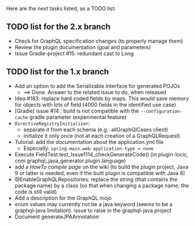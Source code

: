 Here are the next tasks listed, as a TODO list:

## TODO list for the 2.x branch
* Check for GraphQL specification changes (to properly manage them)
* Review the plugin documentation (goal and parameters)
* Issue Gradle-project #15: redundant cast to Long 


## TODO list for the 1.x branch
* Add an option to add the Serializable interface for generated POJOs
    * ==> Done. Answer to the related issue to do, when released
* Idea #183: replace hard coded fields by maps. This would save memory for objects with lots of field (4000 fields in the identified use case)
* [Gradle] issue #14 : build is not compatible with the `--configuration-cache` gradle parameter (experimental feature)
* `DirectiveRegistryInitializer`:
    * separate it from each schema (e.g.: allGraphQlCases client)
    * initialize it only once (not at each creation of a GraphQLRequest)
* Tutorial: add the documentation about the application.yml file
    * Especially: `spring.main.web-application-type = none`
* Execute FieldTest.test_Issue1114_checkGenerateCode() (in plugin-locic, com.graphql_java_generator.plugin.language)
* add a _HowTo compile page_ on the wiki (to build the plugin project, Java 9 or latter is needed, even if the built plugin is compatible with Java 8)
* @EnableGraphQLRepositories: replace the string (that contains the package name) by a class (so that when changing a package name, the code is still valid)
* Add a description for the GraphQL mojo
* enum values may currently not be a java keyword (seems to be a graphql-java limitation). issue to raise in the graphql-java project
* Document generateJPAAnnotation 

